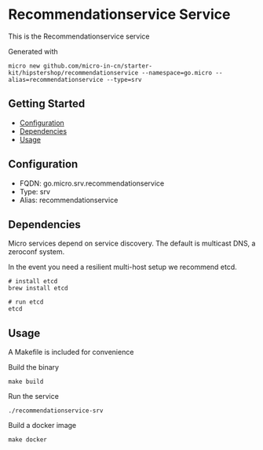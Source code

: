 # Recommendationservice Service

This is the Recommendationservice service

Generated with

```
micro new github.com/micro-in-cn/starter-kit/hipstershop/recommendationservice --namespace=go.micro --alias=recommendationservice --type=srv
```

## Getting Started

- [Configuration](#configuration)
- [Dependencies](#dependencies)
- [Usage](#usage)

## Configuration

- FQDN: go.micro.srv.recommendationservice
- Type: srv
- Alias: recommendationservice

## Dependencies

Micro services depend on service discovery. The default is multicast DNS, a zeroconf system.

In the event you need a resilient multi-host setup we recommend etcd.

```
# install etcd
brew install etcd

# run etcd
etcd
```

## Usage

A Makefile is included for convenience

Build the binary

```
make build
```

Run the service
```
./recommendationservice-srv
```

Build a docker image
```
make docker
```